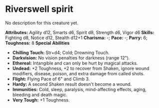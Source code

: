 # Riverswell spirit

No description for this creature yet.

**Attributes:** Agility d12, Smarts d6, Spirit d8, Strength d6, Vigor
d6
**Skills:** Fighting d8, Notice d12, Stealth d12+1
**Charisma:** -; **Pace:** -; **Parry:** 6; **Toughness:** 8
**Special Abilities**

- **Chilling Touch:** Str+d4; Cold; Drowning Touch.
- **Darkvision:** No vision penalties for darkness (range 12").
- **Ethereal:** Intangible and can only be hurt by magical attacks.
- **Undead:** +2 Toughness, +2 to recover from Shaken, ignore wound
modifiers, disease, poison, and extra damage from called shots.
- **Flight:** Flying Pace of 6" and Climb 3.
- **Hardy:** A second Shaken result doesn't become a wound.
- **Immunities:** Cold, sleep, paralysis, mind-affecting effects, aging,
bleeding and death magic.
- **Very Tough:** +1 Toughness.
